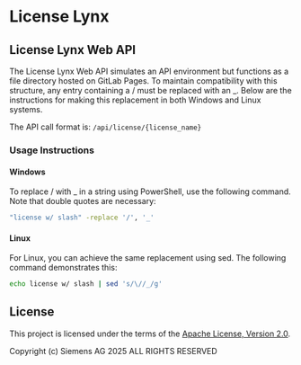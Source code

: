# License Lynx

## License Lynx Web API

The License Lynx Web API simulates an API environment but functions as a file directory hosted on GitLab Pages. 
To maintain compatibility with this structure, any entry containing a / must be replaced with an _. 
Below are the instructions for making this replacement in both Windows and Linux systems.

The API call format is: `/api/license/{license_name}`


### Usage Instructions
#### Windows
To replace / with _ in a string using PowerShell, use the following command. Note that double quotes are necessary:

```bash
"license w/ slash" -replace '/', '_'
```

#### Linux
For Linux, you can achieve the same replacement using sed. The following command demonstrates this:

```bash
echo license w/ slash | sed 's/\//_/g'
```

## License

This project is licensed under the terms of the [Apache License, Version 2.0](../LICENSE.md).

Copyright (c) Siemens AG 2025 ALL RIGHTS RESERVED